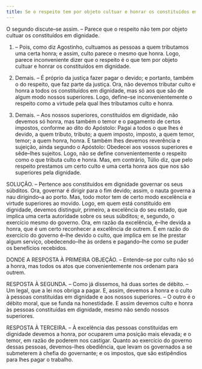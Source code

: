 ```yaml
---
title: Se o respeito tem por objeto cultuar e honrar os constituídos em dignidade
---
```


O segundo discute–se assim. – Parece que o respeito não tem por objeto cultuar os constituídos em dignidade.  

1. – Pois, como diz Agostinho, cultuamos as pessoas a quem tributamos uma certa honra; e assim, culto parece o mesmo que honra. Logo, parece inconveniente dizer que o respeito é o que tem por objeto cultuar e honrar os constituídos em dignidade.  

2. Demais. – É próprio da justiça fazer pagar o devido; e portanto, também o do respeito, que faz parte da justiça. Ora, não devemos tributar culto e honra a todos os constituídos em dignidade, mas só aos que são de algum modo nossos superiores. Logo, define–se inconvenientemente o respeito como a virtude pela qual lhes tributamos culto e honra.  

3. Demais. – Aos nossos superiores, constituídos em dignidade, não devemos só honra, mas também o temor e o pagamento de certos impostos, conforme ao dito do Apóstolo: Pagai a todos o que lhes é devido, a quem tributo, tributo; a quem imposto, imposto, a quem temor, temor; a quem honra, honra. E também lhes devemos reverência e sujeição, ainda segundo o Apóstolo: Obedecei aos vossos superiores e sêde–lhes sujeitos. Logo, não se define convenientemente o respeito como o que tributa culto e honra.  Mas, em contrário, Túlio diz, que pelo respeito prestamos um certo culto e uma certa honra aos que nos são superiores pela dignidade.  

SOLUÇÃO. – Pertence aos constituídos em dignidade governar os seus súbditos. Ora, governar é dirigir para o fim devido; assim, o nauta governa a nau dirigindo–a ao porto. Mas, todo motor tem de certo modo excelência e virtude superiores ao movido. Logo, em quem está constituído em dignidade, devemos distinguir, primeiro, a excelência do seu estado, que implica uma certa autoridade sobre os seus súbditos; e, segundo, o exercício mesmo do governo. Ora, em razão da excelência, é–lhe devida a honra, que é um certo reconhecer a excelência de outrem. E em razão do exercício do governo é–lhe devido o culto, que implica em se lhe prestar algum serviço, obedecendo–lhe às ordens e pagando–lhe como se puder os benefícios recebidos.  

DONDE A RESPOSTA À PRIMEIRA OBJEÇÃO. – Entende–se por culto não só a honra, mas todos os atos que convenientemente nos ordenam para outrem.  

RESPOSTA À SEGUNDA. – Como já dissemos, há duas sortes de débito. – Um legal, que a lei nos obriga a pagar. E, assim, devemos a honra e o culto à pessoas constituídas em dignidade e aos nossos superiores. – O outro é o débito moral, que se funda na honestidade. E assim devemos culto e honra às pessoas constituídas em dignidade, mesmo não sendo nossos superiores.  

RESPOSTA À TERCEIRA. – À excelência das pessoas constituídas em dignidade devemos a honra, por ocuparem uma posição mais elevada; e o temor, em razão de poderem nos castigar. Quanto ao exercício do governo dessas pessoas, devemos–lhes obediência, que levam os governados a se submeterem à chefia do governante; e os impostos, que são estipêndios para lhes pagar o trabalho.